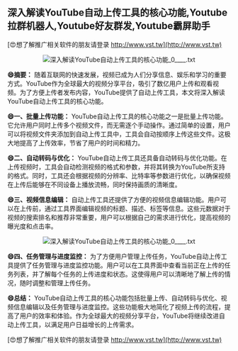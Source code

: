 ## **深入解读YouTube自动上传工具的核心功能,Youtube拉群机器人,Youtube好友群发,Youtube霸屏助手**

[😍想了解推广相关软件的朋友请登录 http://www.vst.tw](http://www.vst.tw)

 <center><img src="https://vst.tw/MP4/tuiguang/png/4.png" alt="深入解读YouTube自动上传工具的核心功能_0____.txt"></center>

**😄摘要：**
随着互联网的快速发展，视频已成为人们分享信息、娱乐和学习的重要方式。YouTube作为全球最大的视频分享平台，吸引了数亿用户上传和观看视频。为了方便上传者发布内容，YouTube提供了自动上传工具，本文将深入解读YouTube自动上传工具的核心功能。

**😄一、批量上传功能：**
YouTube自动上传工具的核心功能之一是批量上传功能。它允许用户同时上传多个视频文件，而无需逐个手动操作。通过简单的设置，用户可以将视频文件夹添加到自动上传工具中，工具会自动按顺序上传这些文件。这极大地提高了上传效率，节省了用户的时间和精力。

**😄二、自动转码与优化：**
YouTube自动上传工具还具备自动转码与优化功能。在上传视频时，工具会自动检测视频的格式和参数，并将其转换为YouTube所支持的格式。同时，工具还会根据视频的分辨率、比特率等参数进行优化，以确保视频在上传后能够在不同设备上播放流畅，同时保持画质的清晰度。

**😄三、视频信息编辑：**
自动上传工具还提供了方便的视频信息编辑功能。用户可以在上传前，通过工具界面编辑视频的标题、描述、标签等信息。这些元数据对于视频的搜索排名和推荐非常重要，用户可以根据自己的需求进行优化，提高视频的曝光度和点击率。

 <center><img src="https://vst.tw/MP4/tuiguang/png/2.png" alt="深入解读YouTube自动上传工具的核心功能_0____.txt"></center>

**😄四、任务管理与进度监控：**
为了方便用户管理上传任务，YouTube自动上传工具提供了任务管理与进度监控功能。用户可以在工具界面中查看当前正在上传的任务列表，并了解每个任务的上传进度和状态。这使得用户可以清晰地了解上传的情况，随时调整和管理上传任务。

**😄总结：**
YouTube自动上传工具的核心功能包括批量上传、自动转码与优化、视频信息编辑以及任务管理与进度监控。这些功能极大地简化了视频上传的流程，提高了用户的效率和体验。作为全球最大的视频分享平台，YouTube将继续改进自动上传工具，以满足用户日益增长的上传需求。

[😍想了解推广相关软件的朋友请登录 http://www.vst.tw](http://www.vst.tw)



